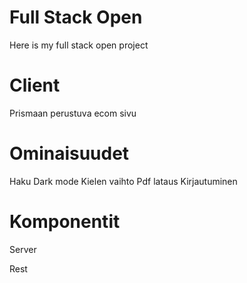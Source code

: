 # Full Stack Open
 Here is my full stack open project

# Client

Prismaan perustuva ecom sivu

# Ominaisuudet
Haku
Dark mode
Kielen vaihto
Pdf lataus
Kirjautuminen

# Komponentit


Server

Rest

